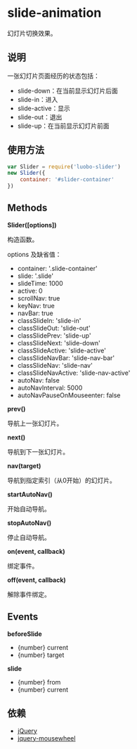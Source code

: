 # slide-animation

幻灯片切换效果。

## 说明

一张幻灯片页面经历的状态包括：

- slide-down：在当前显示幻灯片后面
- slide-in：进入
- slide-active：显示
- slide-out：退出
- slide-up：在当前显示幻灯片前面

## 使用方法

```javascript
var Slider = require('luobo-slider')
new Slider({
    container: '#slider-container'
})
```

## Methods

**Slider([options])**

构造函数。

options 及缺省值：
- container: '.slide-container'
- slide: '.slide'
- slideTime: 1000
- active: 0
- scrollNav: true
- keyNav: true
- navBar: true
- classSlideIn: 'slide-in'
- classSlideOut: 'slide-out'
- classSlidePrev: 'slide-up'
- classSlideNext: 'slide-down'
- classSlideActive: 'slide-active'
- classSlideNavBar: 'slide-nav-bar'
- classSlideNav: 'slide-nav'
- classSlideNavActive: 'slide-nav-active'
- autoNav: false
- autoNavInterval: 5000
- autoNavPauseOnMouseenter: false

**prev()**

导航上一张幻灯片。

**next()**

导航到下一张幻灯片。

**nav(target)**

导航到指定索引（从0开始）的幻灯片。

**startAutoNav()**

开始自动导航。

**stopAutoNav()**

停止自动导航。

**on(event, callback)**

绑定事件。

**off(event, callback)**

解除事件绑定。

## Events

**beforeSlide**

- {number} current
- {number} target

**slide**

- {number} from
- {number} current

## 依赖

- [jQuery](http://jquery.com)
- [jquery-mousewheel](https://github.com/jquery/jquery-mousewheel)
